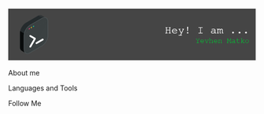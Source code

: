 ![Header](https://github.com/ymatko/ymatko/blob/main/assets/github-header-image.png)

About me

Languages and Tools

Follow Me